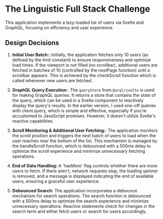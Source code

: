 # The Linguistic Full Stack Challenge

This application implements a lazy-loaded list of users via Svelte and GraphQL, focusing on efficiency and user experience.

## Design Decisions

1. **Initial User Batch:**: Initially, the application fetches only 10 users (as defined by the limit constant) to ensure responsiveness and optimize load times. If the viewport is not filled (no scrollbar), additional users are fetched in batches of 10 (controlled by the nextPage function) until a scrollbar appears. This is achieved by the checkScroll function which is called whenever new users are fetched.

2. **GraphQL Query Execution:**: The `queryStore` from `@urql/svelte` is used for making GraphQL queries. It returns a store that contains the state of the query, which can be used in a Svelte component to reactively display the query's results. In the earlier version, I used one-off queries with client.query, which is simple and effective, especially if you're accustomed to JavaScript promises. However, it doesn't utilize Svelte's reactive capabilities.

3. **Scroll Monitoring & Additional User Fetching:**: The application monitors the scroll position and triggers the next batch of users to load when the user reaches near the bottom of the list. This mechanism is managed by the handleScroll function, which is debounced with a 500ms delay to optimize the scroll experience and minimize unnecessary fetching operations.

4. **End of Data Handling:** A 'hasMore' flag controls whether there are more users to fetch. If there aren't, network requests stop, the loading spinner is removed, and a message is displayed indicating the end of available users, ensuring a graceful user experience.

5. **Debounced Search:** The application incorporates a debounce mechanism for search operations. The search function is debounced with a 500ms delay to optimize the search experience and minimize unnecessary operations. Reactive statements check for changes in the search term and either fetch users or search for users accordingly.

